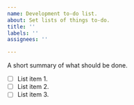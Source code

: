 ```yaml
---
name: Development to-do list.
about: Set lists of things to-do.
title: ''
labels: ''
assignees: ''

---
```


A short summary of what should be done.

*   [ ] List item 1.  
*   [ ] List item 2.  
*   [ ] List item 3.  

